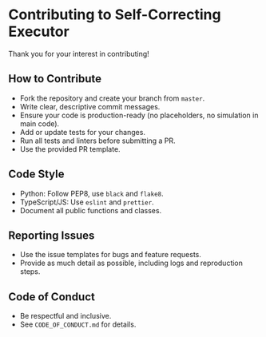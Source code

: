 # Contributing to Self-Correcting Executor

Thank you for your interest in contributing!

## How to Contribute
- Fork the repository and create your branch from `master`.
- Write clear, descriptive commit messages.
- Ensure your code is production-ready (no placeholders, no simulation in main code).
- Add or update tests for your changes.
- Run all tests and linters before submitting a PR.
- Use the provided PR template.

## Code Style
- Python: Follow PEP8, use `black` and `flake8`.
- TypeScript/JS: Use `eslint` and `prettier`.
- Document all public functions and classes.

## Reporting Issues
- Use the issue templates for bugs and feature requests.
- Provide as much detail as possible, including logs and reproduction steps.

## Code of Conduct
- Be respectful and inclusive.
- See `CODE_OF_CONDUCT.md` for details. 